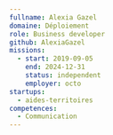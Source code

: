 ```yaml
---
fullname: Alexia Gazel
domaine: Déploiement
role: Business developer
github: AlexiaGazel
missions:
  - start: 2019-09-05
    end: 2024-12-31
    status: independent
    employer: octo
startups:
  - aides-territoires
competences:
  - Communication
---
```

